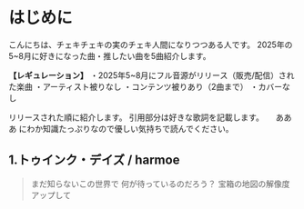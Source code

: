 # はじめに

こんにちは、チェキチェキの実のチェキ人間になりつつある人です。
2025年の5~8月に好きになった曲・推したい曲を5曲紹介します。

**【レギュレーション】**
・2025年5~8月にフル音源がリリース（販売/配信）された楽曲
・アーティスト被りなし
・コンテンツ被りあり（2曲まで）
・カバーなし

リリースされた順に紹介します。
引用部分は好きな歌詞を記載します。　　あああ
にわか知識たっぷりなので優しい気持ちで読んでください。

## 1.トゥインク・デイズ / harmoe

>まだ知らないこの世界で
何が待っているのだろう？
宝箱の地図の解像度アップして
